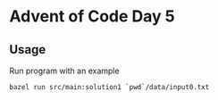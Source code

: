 # Advent of Code Day 5

## Usage

Run program with an example

```
bazel run src/main:solution1 `pwd`/data/input0.txt
```